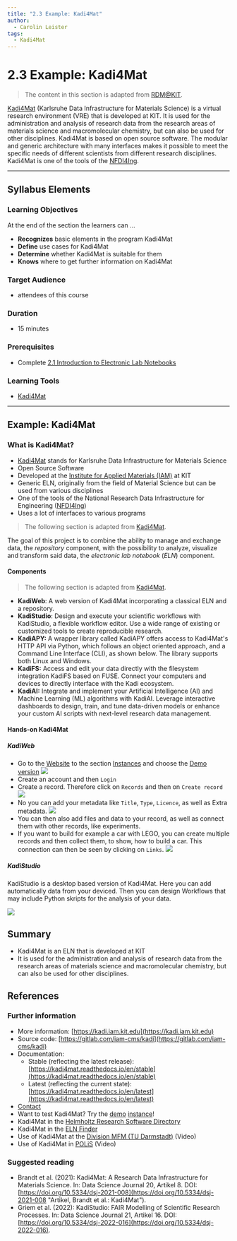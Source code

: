 ```yaml
---
title: "2.3 Example: Kadi4Mat"
author:
  - Carolin Leister
tags:
  - Kadi4Mat
---
```


# 2.3 Example: Kadi4Mat

>The content in this section is adapted from [RDM@KIT](https://www.rdm.kit.edu/english/servicestools_tools_kadi4mat.php).

[Kadi4Mat](https://kadi.iam.kit.edu/) (Karlsruhe Data Infrastructure for Materials Science) is a virtual research environment (VRE) that is developed at KIT. It is used for the administration and analysis of research data from the research areas of materials science and macromolecular chemistry, but can also be used for other disciplines. Kadi4Mat is based on open source software. The modular and generic architecture with many interfaces makes it possible to meet the specific needs of different scientists from different research disciplines. Kadi4Mat is one of the tools of the [NFDI4Ing](https://nfdi4ing.de/community-hub-2/).


---

## Syllabus Elements

### Learning Objectives

At the end of the section the learners can ...

- **Recognizes** basic elements in the program Kadi4Mat
- **Define** use cases for Kadi4Mat 
- **Determine** whether Kadi4Mat is suitable for them
- **Knows** where to get further information on Kadi4Mat

### Target Audience
- attendees of this course

### Duration
- 15 minutes

### Prerequisites
- Complete [2.1 Introduction to Electronic Lab Notebooks](2.1_Introduction_Electronic_Lab_Notebooks.md)

### Learning Tools

- [Kadi4Mat](https://kadi.iam.kit.edu/)


---

## Example: Kadi4Mat

### What is Kadi4Mat?

- [Kadi4Mat](https://kadi.iam.kit.edu/) stands for Karlsruhe Data Infrastructure for Materials Science
- Open Source Software
- Developed at the [Institute for Applied Materials (IAM)](https://www.iam.kit.edu/mms/) at KIT
- Generic ELN, originally from the field of Material Science but can be used from various disciplines
- One of the tools of the National Research Data Infrastructure for Engineering ([NFDI4Ing](https://nfdi4ing.de/de/))
- Uses a lot of interfaces to various programs

> The following section is adapted from [Kadi4Mat](https://kadi.iam.kit.edu/#ecosystem).

The goal of this project is to combine the ability to manage and exchange data, the _repository_ component, with the possibility to analyze, visualize and transform said data, the _electronic lab notebook_ (_ELN_) component.

#### Components

> The following section is adapted from [Kadi4Mat](https://kadi.iam.kit.edu/#ecosystem).

- **KadiWeb**: A web version of Kadi4Mat incorporating a classical ELN and a repository.
- **KadiStudio**: Design and execute your scientific workflows with KadiStudio, a flexible workflow editor. Use a wide range of existing or customized tools to create reproducible research.
- **KadiAPY:** A wrapper library called KadiAPY offers access to Kadi4Mat's HTTP API via Python, which follows an object oriented approach, and a Command Line Interface (CLI), as shown below. The library supports both Linux and Windows.
- **KadiFS:** Access and edit your data directly with the filesystem integration KadiFS based on FUSE. Connect your computers and devices to directly interface with the Kadi ecosystem.
- **KadiAI:** Integrate and implement your Artificial Intelligence (AI) and Machine Learning (ML) algorithms with KadiAI. Leverage interactive dashboards to design, train, and tune data-driven models or enhance your custom AI scripts with next-level research data management.

#### Hands-on Kadi4Mat
##### KadiWeb
- Go to the [Website](https://kadi.iam.kit.edu/) to the section [Instances](https://kadi.iam.kit.edu/#instances) and choose the [Demo version](https://demo-kadi4mat.iam.kit.edu)
![](attachments/Hands-on_Kadi4Mat_00.png)
- Create an account and then `Login`
- Create a record. Therefore click on `Records` and then on `Create record`
![](attachments/Hands-on_Kadi4Mat_01.png)
- No you can add your metadata like `Title`, `Type`, `Licence`, as well as Extra metadata.
![](attachments/Hands-on_Kadi4Mat_02.png)
- You can then also add files and data to your record, as well as connect them with other records, like experiments.
- If you want to build for example a car with LEGO, you can create multiple records and then collect them, to show, how to build a car. This connection can then be seen by clicking on `Links`.
 ![](attachments/Hands-on_Kadi4Mat_LEGO.png)
##### KadiStudio
 
KadiStudio is a desktop based version of Kadi4Mat. Here you can add automatically data from your deviced. Then you can design Workflows that may include Python skripts for the analysis of your data.

![](attachments/Hands-on_Kadi4Mat_03.png)
## Summary

- Kadi4Mat is an ELN that is developed at KIT
- It is used for the administration and analysis of research data from the research areas of materials science and macromolecular chemistry, but can also be used for other disciplines.

## References
### Further information
- More information: [https://kadi.iam.kit.edu](https://kadi.iam.kit.edu)
- Source code: [https://gitlab.com/iam-cms/kadi](https://gitlab.com/iam-cms/kadi)
- Documentation:
    - Stable (reflecting the latest release): [https://kadi4mat.readthedocs.io/en/stable](https://kadi4mat.readthedocs.io/en/stable)
    - Latest (reflecting the current state): [https://kadi4mat.readthedocs.io/en/latest](https://kadi4mat.readthedocs.io/en/latest)
- [Contact](https://kadi.iam.kit.edu/#contact)
- Want to test Kadi4Mat? Try the [demo](https://demo-kadi4mat.iam-cms.kit.edu/) [instance](https://demo-kadi4mat.iam-cms.kit.edu/)!
- Kadi4Mat in the [Helmholtz Research Software Directory](https://helmholtz.software/software/kadi4mat)
- Kadi4Mat in the [ELN Finder](https://eln-finder.ulb.tu-darmstadt.de/items/77f23b65-e027-48f4-859a-3a72dafd73af)
- Use of Kadi4Mat at the [Division MFM (TU Darmstadt)](https://tu-darmstadt.cloud.panopto.eu/Panopto/Pages/Viewer.aspx?id=e6eed9d2-fcd8-4c25-a306-aebd0146a59b) (Video)
- Use of Kadi4Mat in [POLiS](https://www.postlithiumstorage.org/en/research/rdm) (Video)

### Suggested reading

- Brandt et al. (2021): Kadi4Mat: A Research Data Infrastructure for Materials Science. In: Data Science Journal 20, Artikel 8. DOI: [https://doi.org/10.5334/dsj-2021-008](https://doi.org/10.5334/dsj-2021-008 "Artikel, Brandt et al.: Kadi4Mat").
- Griem et al. (2022): KadiStudio: FAIR Modelling of Scientific Research Processes. In: Data Science Journal 21, Artikel 16. DOI: [https://doi.org/10.5334/dsj-2022-016](https://doi.org/10.5334/dsj-2022-016).